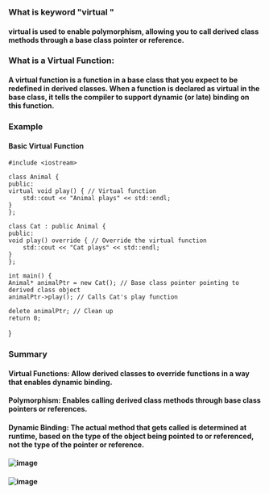 
### What is keyword "virtual "
#### virtual is used to enable polymorphism, allowing you to call derived class methods through a base class pointer or reference.

### What is a Virtual Function:
#### A virtual function is a function in a base class that you expect to be redefined in derived classes. When a function is declared as virtual in the base class, it tells the compiler to support dynamic (or late) binding on this function.
### Example 

#### Basic Virtual Function
    #include <iostream>

    class Animal {
    public:
    virtual void play() { // Virtual function
        std::cout << "Animal plays" << std::endl;
    }
    };

    class Cat : public Animal {
    public:
    void play() override { // Override the virtual function
        std::cout << "Cat plays" << std::endl;
    }
    };

    int main() {
    Animal* animalPtr = new Cat(); // Base class pointer pointing to derived class object
    animalPtr->play(); // Calls Cat's play function

    delete animalPtr; // Clean up
    return 0;
}

### Summary
#### Virtual Functions: Allow derived classes to override functions in a way that enables dynamic binding.
#### Polymorphism: Enables calling derived class methods through base class pointers or references.
#### Dynamic Binding: The actual method that gets called is determined at runtime, based on the type of the object being pointed to or referenced, not the type of the pointer or reference.

#### ![image](https://github.com/chieniscool123/2024_Summer_CSS342_Notes/assets/100248105/f6e1b309-32fb-41d9-9df5-b730e7f0021e)

#### ![image](https://github.com/chieniscool123/2024_Summer_CSS342_Notes/assets/100248105/676c4fd1-13e2-4d90-81d1-2f2965fd8326)

